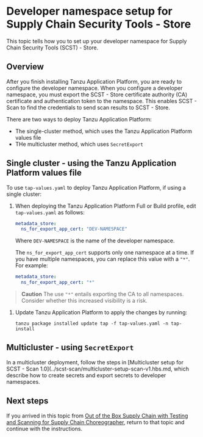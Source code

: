 # Developer namespace setup for Supply Chain Security Tools - Store

This topic tells how you to set up your developer namespace for Supply Chain Security Tools (SCST) -
Store.

## Overview

After you finish installing Tanzu Application Platform, you are ready to configure the developer
namespace. When you configure a developer namespace, you must export the SCST - Store certificate
authority (CA) certificate and authentication token to the namespace. This enables SCST - Scan to
find the credentials to send scan results to SCST - Store.

There are two ways to deploy Tanzu Application Platform:

- The single-cluster method, which uses the Tanzu Application Platform values file
- THe multicluster method, which uses `SecretExport`

## Single cluster - using the Tanzu Application Platform values file

To use `tap-values.yaml` to deploy Tanzu Application Platform, if using a single cluster:

1. When deploying the Tanzu Application Platform Full or Build profile, edit `tap-values.yaml` as
   follows:

    ```yaml
    metadata_store:
      ns_for_export_app_cert: "DEV-NAMESPACE"
    ```

   Where `DEV-NAMESPACE` is the name of the developer namespace.

   The `ns_for_export_app_cert` supports only one namespace at a time. If you have multiple
   namespaces, you can replace this value with a `"*"`. For example:

    ```yaml
    metadata_store:
      ns_for_export_app_cert: "*"
    ```

> **Caution** The use `"*"` entails exporting the CA to all namespaces. Consider whether this
> increased visibility is a risk.

1. Update Tanzu Application Platform to apply the changes by running:

   ```console
   tanzu package installed update tap -f tap-values.yaml -n tap-install
   ```

## Multicluster - using `SecretExport`

In a multicluster deployment, follow the steps in
[Multicluster setup for SCST - Scan 1.0](../scst-scan/multicluster-setup-scan-v1.hbs.md, which describe how to create
secrets and export secrets to developer namespaces.

## Next steps

If you arrived in this topic from
[Out of the Box Supply Chain with Testing and Scanning for Supply Chain Choreographer](../scc/ootb-supply-chain-testing-scanning.hbs.md#storing-scan-results),
return to that topic and continue with the instructions.